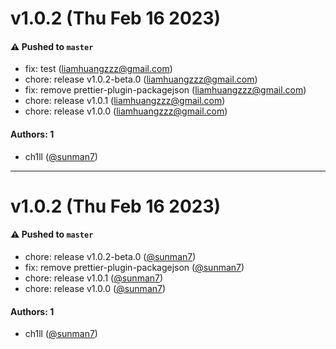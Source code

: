 # v1.0.2 (Thu Feb 16 2023)

#### ⚠️ Pushed to `master`

- fix: test (liamhuangzzz@gmail.com)
- chore: release v1.0.2-beta.0 (liamhuangzzz@gmail.com)
- fix: remove prettier-plugin-packagejson (liamhuangzzz@gmail.com)
- chore: release v1.0.1 (liamhuangzzz@gmail.com)
- chore: release v1.0.0 (liamhuangzzz@gmail.com)

#### Authors: 1

- ch1ll ([@sunman7](https://github.com/sunman7))

---

# v1.0.2 (Thu Feb 16 2023)

#### ⚠️ Pushed to `master`

- chore: release v1.0.2-beta.0 ([@sunman7](https://github.com/sunman7))
- fix: remove prettier-plugin-packagejson ([@sunman7](https://github.com/sunman7))
- chore: release v1.0.1 ([@sunman7](https://github.com/sunman7))
- chore: release v1.0.0 ([@sunman7](https://github.com/sunman7))

#### Authors: 1

- ch1ll ([@sunman7](https://github.com/sunman7))
